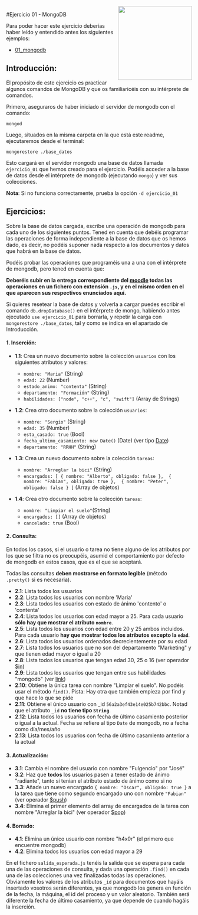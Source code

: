 <img src="http://blog.findemor.es/wp-content/uploads/2015/06/mongodb.png" align="right" height="200px" />

#Ejercicio 01 - MongoDB

Para poder hacer este ejercicio deberías haber leído y entendido antes los siguientes ejemplos:

* [01_mongodb](https://github.com/albertsgrc/jedi-mean-course/blob/master/Examples/01_mongodb) 

## Introducción:

El propósito de este ejercicio es practicar algunos comandos de MongoDB y que os familiaricéis con su intérprete de comandos.

Primero, aseguraros de haber iniciado el servidor de mongodb con el comando:

    mongod

Luego, situados en la misma carpeta en la que está este readme, ejecutaremos desde el terminal:

    mongorestore ./base_datos

Esto cargará en el servidor mongodb una base de datos llamada `ejercicio_01` que hemos creado para el ejercicio.
Podéis acceder a la base de datos desde el intérprete de mongodb (ejecutando `mongo`) y ver sus colecciones.

**Nota**: Si no funciona correctamente, prueba la opción `-d ejercicio_01`

## Ejercicios:

Sobre la base de datos cargada, escribe una operación de mongodb para cada uno de los siguientes puntos. Tened en cuenta que debéis programar las operaciones de forma independiente a la base de datos que os hemos dado, es decir, no podéis suponer nada respecto a los documentos y datos que habrá en la base de datos.


Podéis probar las operaciones que programéis una a una con el intérprete de mongodb, pero tened en cuenta que:

**Deberéis subir en la entrega correspondiente del [moodle](http://padawan.jediupc.com/moodle/mod/assign/view.php?id=159) todas las operaciones en un fichero con extensión `.js`, y en el mismo orden en el que aparecen sus respectivos enunciados aquí.**

Si quieres resetear la base de datos y volverla a cargar puedes escribir el comando `db.dropDatabase()`
en el intérprete de mongo, habiendo antes ejecutado `use ejercicio_01` para borrarla, y repetir la carga
con `mongorestore ./base_datos`, tal y como se indica en el apartado de Introducción.

#### 1. Inserción:

- **1.1**: Crea un nuevo documento sobre la colección `usuarios` con los siguientes atributos y valores:
    * `nombre: "Maria"` (String)
    * `edad: 22` (Number)
    * `estado_animo: "contenta"` (String) 
    * `departamento: "Formación"` (String)
    * `habilidades: ["node", "c++", "c", "swift"]` (Array de Strings)

- **1.2**: Crea otro documento sobre la colección `usuarios`:
    * `nombre: "Sergio"` (String)
    * `edad: 35` (Number)
    * `esta_casado: true` (Bool)
    * `fecha_ultimo_casamiento: new Date()` (Date) (ver tipo [Date](https://docs.mongodb.org/manual/reference/method/Date/))
    * `departamento: "RRHH"` (String)

- **1.3**: Crea un nuevo documento sobre la colección `tareas`:
    * `nombre: "Arreglar la bici"` (String)
    * `encargados: [
         { nombre: "Alberto", obligado: false }, 
         { nombre: "Fabian", obligado: true }, 
         { nombre: "Peter", obligado: false }
       ]` (Array de objetos)

- **1.4**: Crea otro documento sobre la colección `tareas`:
    * `nombre: "Limpiar el suelo"`(String)
    * `encargados: []` (Array de objetos)
    * `cancelada: true` (Bool)

#### 2. Consulta:

En todos los casos, si el usuario o tarea no tiene alguno de los atributos por los que se filtra no os preocupéis, asumid el comportamiento por defecto de mongodb en estos casos, que es el que se aceptará. 

Todas las consultas **deben mostrarse en formato legible** (método `.pretty()` si es necesaria).

- **2.1**: Lista todos los usuarios
- **2.2**: Lista todos los usuarios con nombre 'Maria'
- **2.3**: Lista todos los usuarios con estado de ánimo 'contento' o 'contenta'
- **2.4**: Lista todos los usuarios con edad mayor a 25. Para cada usuario **sólo hay que mostrar el atributo `nombre`**.
- **2.5**: Lista todos los usuarios con edad entre 20 y 25 ambos incluidos. Para cada usuario **hay que mostrar todos los atributos excepto la `edad`**.
- **2.6**: Lista todos los usuarios ordenados decrecientemente por su edad 
- **2.7**: Lista todos los usuarios que no son del departamento "Marketing" y que tienen edad mayor o igual a 20
- **2.8**: Lista todos los usuarios que tengan edad 30, 25 o 16 (ver operador [$in](https://docs.mongodb.org/v3.0/reference/operator/query/in/))
- **2.9**: Lista todos los usuarios que tengan entre sus habilidades "mongodb" (ver [link](http://stackoverflow.com/questions/5366687/how-to-check-if-an-array-field-contains-a-unique-value-or-another-array-in-mongo))
- **2.10**: Obtiene la única tarea con nombre "Limpiar el suelo". No podéis usar el método `find()`. Pista: Hay otra que también empieza por find y que hace lo que se pide
- **2.11**: Obtiene el único usuario con _id `56a2a3ef43e14e025b742bbc`. Notad que el atributo `_id` **no tiene tipo `String`**.
- **2.12**: Lista todos los usuarios con fecha de último casamiento posterior o igual a la actual. Fecha se refiere al tipo `Date` de mongodb, no a fecha como día/mes/año
- **2.13**: Lista todos los usuarios con fecha de último casamiento anterior a la actual

#### 3. Actualización:

- **3.1**: Cambia el nombre del usuario con nombre "Fulgencio" por "José"
- **3.2**: Haz que **todos** los usuarios pasen a tener estado de ánimo "radiante", tanto si tenian el atributo estado de ánimo como si no
- **3.3**: Añade un nuevo encargado `{ nombre: "Oscar", obligado: true }` a la tarea que tiene como segundo encargado uno con nombre `"Fabian"` (ver operador [$push](https://docs.mongodb.org/manual/reference/operator/update/push/))
- **3.4**: Elimina el primer elemento del array de encargados de la tarea con nombre "Arreglar la bici" (ver operador [$pop](https://docs.mongodb.org/manual/reference/operator/update/pop/))

#### 4. Borrado:

- **4.1**: Elimina un único usuario con nombre "h4x0r" (el primero que encuentre mongodb)
- **4.2**: Elimina todos los usuarios con edad mayor a 29

En el fichero `salida_esperada.js` tenéis la salida que se espera para cada una de las operaciones de consulta, y dada una operación `.find()` en cada una de las colecciones una vez finalizadas todas las operaciones. Obviamente los valores de los atributos `_id` para documentos que hayáis insertado vosotros serán diferentes, ya que mongodb los genera en función de la fecha, la máquina, el id del proceso y un valor aleatorio. También será diferente la fecha de último casamiento, ya que depende de cuando hagáis la inserción.